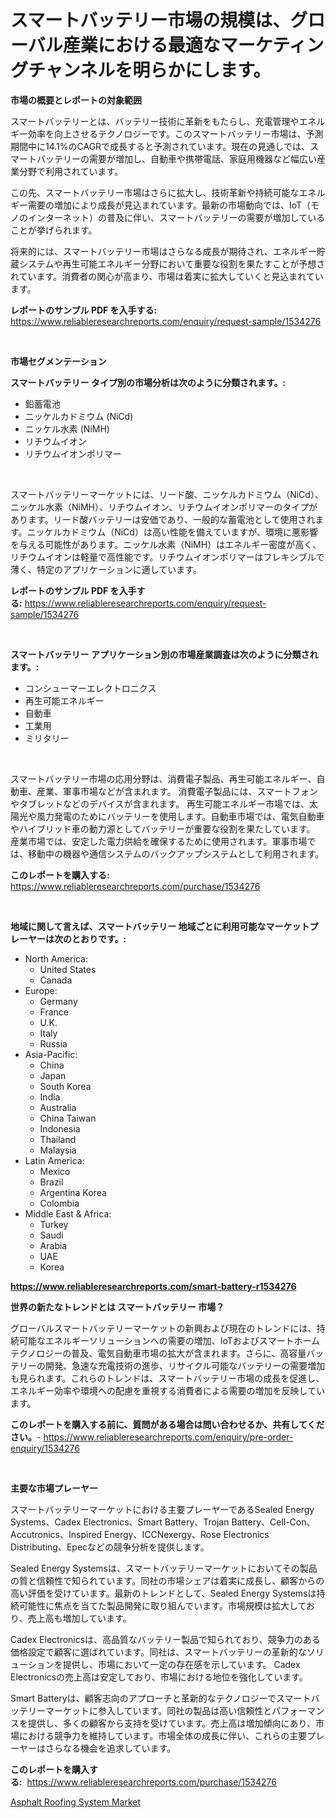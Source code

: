 <p><h1>スマートバッテリー市場の規模は、グローバル産業における最適なマーケティングチャンネルを明らかにします。</h1></p><p><strong>市場の概要とレポートの対象範囲</strong></p>
<p><p>スマートバッテリーとは、バッテリー技術に革新をもたらし、充電管理やエネルギー効率を向上させるテクノロジーです。このスマートバッテリー市場は、予測期間中に14.1%のCAGRで成長すると予測されています。現在の見通しでは、スマートバッテリーの需要が増加し、自動車や携帯電話、家庭用機器など幅広い産業分野で利用されています。</p><p>この先、スマートバッテリー市場はさらに拡大し、技術革新や持続可能なエネルギー需要の増加により成長が見込まれています。最新の市場動向では、IoT（モノのインターネット）の普及に伴い、スマートバッテリーの需要が増加していることが挙げられます。</p><p>将来的には、スマートバッテリー市場はさらなる成長が期待され、エネルギー貯蔵システムや再生可能エネルギー分野において重要な役割を果たすことが予想されています。消費者の関心が高まり、市場は着実に拡大していくと見込まれています。</p></p>
<p><strong>レポートのサンプル PDF を入手する:</strong> <a href="https://www.reliableresearchreports.com/enquiry/request-sample/1534276">https://www.reliableresearchreports.com/enquiry/request-sample/1534276</a></p>
<p>&nbsp;</p>
<p><strong>市場セグメンテーション</strong></p>
<p><strong>スマートバッテリー タイプ別の市場分析は次のように分類されます。:</strong></p>
<p><ul><li>鉛蓄電池</li><li>ニッケルカドミウム (NiCd)</li><li>ニッケル水素 (NiMH)</li><li>リチウムイオン</li><li>リチウムイオンポリマー</li></ul></p>
<p>&nbsp;</p>
<p><p>スマートバッテリーマーケットには、リード酸、ニッケルカドミウム（NiCd）、ニッケル水素（NiMH）、リチウムイオン、リチウムイオンポリマーのタイプがあります。リード酸バッテリーは安価であり、一般的な蓄電池として使用されます。ニッケルカドミウム（NiCd）は高い性能を備えていますが、環境に悪影響を与える可能性があります。ニッケル水素（NiMH）はエネルギー密度が高く、リチウムイオンは軽量で高性能です。リチウムイオンポリマーはフレキシブルで薄く、特定のアプリケーションに適しています。</p></p>
<p><strong>レポートのサンプル PDF を入手する:</strong>&nbsp;<a href="https://www.reliableresearchreports.com/enquiry/request-sample/1534276">https://www.reliableresearchreports.com/enquiry/request-sample/1534276</a></p>
<p>&nbsp;</p>
<p><strong> スマートバッテリー アプリケーション別の市場産業調査は次のように分類されます。:</strong></p>
<p><ul><li>コンシューマーエレクトロニクス</li><li>再生可能エネルギー</li><li>自動車</li><li>工業用</li><li>ミリタリー</li></ul></p>
<p>&nbsp;</p>
<p><p>スマートバッテリー市場の応用分野は、消費電子製品、再生可能エネルギー、自動車、産業、軍事市場などが含まれます。 消費電子製品には、スマートフォンやタブレットなどのデバイスが含まれます。 再生可能エネルギー市場では、太陽光や風力発電のためにバッテリーを使用します。自動車市場では、電気自動車やハイブリッド車の動力源としてバッテリーが重要な役割を果たしています。 産業市場では、安定した電力供給を確保するために使用されます。軍事市場では、移動中の機器や通信システムのバックアップシステムとして利用されます。</p></p>
<p><strong>このレポートを購入する:</strong>&nbsp; <a href="https://www.reliableresearchreports.com/purchase/1534276">https://www.reliableresearchreports.com/purchase/1534276</a></p>
<p>&nbsp;</p>
<p><strong>地域に関して言えば、スマートバッテリー 地域ごとに利用可能なマーケットプレーヤーは次のとおりです。:</strong></p>
<p><ul>
    <li>
        North America:
        <ul>
            <li>United States</li>
            <li>Canada</li>
        </ul>
    </li>
    <li>
        Europe:
        <ul>
            <li>Germany</li>
            <li>France</li>
            <li>U.K.</li>
            <li>Italy</li>
            <li>Russia</li>
        </ul>
    </li>
    <li>
        Asia-Pacific:
        <ul>
            <li>China</li>
            <li>Japan</li>
            <li>South Korea</li>
            <li>India</li>
            <li>Australia</li>
            <li>China Taiwan</li>
            <li>Indonesia</li>
            <li>Thailand</li>
            <li>Malaysia</li>
        </ul>
    </li>
    <li>
        Latin America:
        <ul>
            <li>Mexico</li>
            <li>Brazil</li>
            <li>Argentina Korea</li>
            <li>Colombia</li>
        </ul>
    </li>
    <li>
        Middle East & Africa:
        <ul>
            <li>Turkey</li>
            <li>Saudi</li>
            <li>Arabia</li>
            <li>UAE</li>
            <li>Korea</li>
        </ul>
    </li>
    </ul></p>
<p><strong><a href="https://www.reliableresearchreports.com/smart-battery-r1534276">https://www.reliableresearchreports.com/smart-battery-r1534276</a></strong>&nbsp;</p>
<p><strong>世界の新たなトレンドとは スマートバッテリー 市場？</strong></p>
<p><p>グローバルスマートバッテリーマーケットの新興および現在のトレンドには、持続可能なエネルギーソリューションへの需要の増加、IoTおよびスマートホームテクノロジーの普及、電気自動車市場の拡大が含まれます。さらに、高容量バッテリーの開発、急速な充電技術の進歩、リサイクル可能なバッテリーの需要増加も見られます。これらのトレンドは、スマートバッテリー市場の成長を促進し、エネルギー効率や環境への配慮を重視する消費者による需要の増加を反映しています。</p></p>
<p><strong>このレポートを購入する前に、質問がある場合は問い合わせるか、共有してください。</strong>- <a href="https://www.reliableresearchreports.com/enquiry/pre-order-enquiry/1534276">https://www.reliableresearchreports.com/enquiry/pre-order-enquiry/1534276</a></p>
<p>&nbsp;</p>
<p><strong>主要な市場プレーヤー</strong></p>
<p><p>スマートバッテリーマーケットにおける主要プレーヤーであるSealed Energy Systems、Cadex Electronics、Smart Battery、Trojan Battery、Cell-Con、Accutronics、Inspired Energy、ICCNexergy、Rose Electronics Distributing、Epecなどの競争分析を提供します。</p><p>Sealed Energy Systemsは、スマートバッテリーマーケットにおいてその製品の質と信頼性で知られています。同社の市場シェアは着実に成長し、顧客からの高い評価を受けています。最新のトレンドとして、Sealed Energy Systemsは持続可能性に焦点を当てた製品開発に取り組んでいます。市場規模は拡大しており、売上高も増加しています。</p><p>Cadex Electronicsは、高品質なバッテリー製品で知られており、競争力のある価格設定で顧客に選ばれています。同社は、スマートバッテリーの革新的なソリューションを提供し、市場において一定の存在感を示しています。 Cadex Electronicsの売上高は安定しており、市場における地位を強化しています。</p><p>Smart Batteryは、顧客志向のアプローチと革新的なテクノロジーでスマートバッテリーマーケットに参入しています。同社の製品は高い信頼性とパフォーマンスを提供し、多くの顧客から支持を受けています。売上高は増加傾向にあり、市場における競争力を維持しています。市場全体の成長に伴い、これらの主要プレーヤーはさらなる機会を追求しています。</p></p>
<p><strong>このレポートを購入する:</strong>&nbsp;&nbsp;<a href="https://www.reliableresearchreports.com/purchase/1534276">https://www.reliableresearchreports.com/purchase/1534276</a></p>
<p><p><a href="https://cautious-neon-760.notion.site/Asphalt-Roofing-System-Market-Research-Report-The-Key-To-Successful-Business-Strategy-Forecasted-fo-e39961deaa8d41dab131c58bfb96c9a6">Asphalt Roofing System Market</a></p></p>